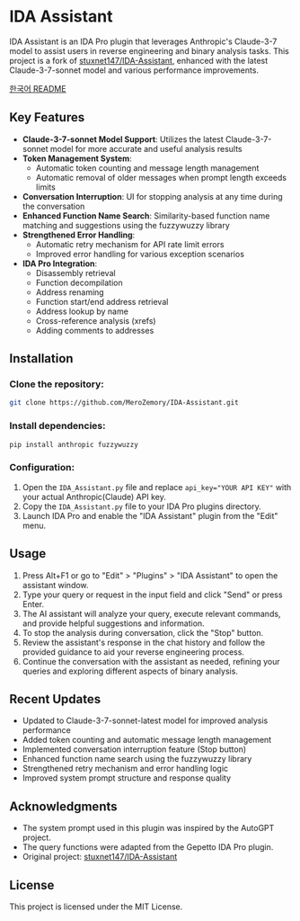 # IDA Assistant

IDA Assistant is an IDA Pro plugin that leverages Anthropic's Claude-3-7 model to assist users in reverse engineering and binary analysis tasks. This project is a fork of [stuxnet147/IDA-Assistant](https://github.com/stuxnet147/IDA-Assistant), enhanced with the latest Claude-3-7-sonnet model and various performance improvements.

[한국어 README](README_KR.md)

## Key Features

- **Claude-3-7-sonnet Model Support**: Utilizes the latest Claude-3-7-sonnet model for more accurate and useful analysis results
- **Token Management System**: 
  - Automatic token counting and message length management
  - Automatic removal of older messages when prompt length exceeds limits
- **Conversation Interruption**: UI for stopping analysis at any time during the conversation
- **Enhanced Function Name Search**: Similarity-based function name matching and suggestions using the fuzzywuzzy library
- **Strengthened Error Handling**: 
  - Automatic retry mechanism for API rate limit errors
  - Improved error handling for various exception scenarios
- **IDA Pro Integration**: 
  - Disassembly retrieval
  - Function decompilation
  - Address renaming
  - Function start/end address retrieval
  - Address lookup by name
  - Cross-reference analysis (xrefs)
  - Adding comments to addresses

## Installation

### Clone the repository:
```sh
git clone https://github.com/MeroZemory/IDA-Assistant.git
```

### Install dependencies:
```sh
pip install anthropic fuzzywuzzy
```

### Configuration:
1. Open the `IDA_Assistant.py` file and replace `api_key="YOUR API KEY"` with your actual Anthropic(Claude) API key.
2. Copy the `IDA_Assistant.py` file to your IDA Pro plugins directory.
3. Launch IDA Pro and enable the "IDA Assistant" plugin from the "Edit" menu.

## Usage

1. Press Alt+F1 or go to "Edit" > "Plugins" > "IDA Assistant" to open the assistant window.
2. Type your query or request in the input field and click "Send" or press Enter.
3. The AI assistant will analyze your query, execute relevant commands, and provide helpful suggestions and information.
4. To stop the analysis during conversation, click the "Stop" button.
5. Review the assistant's response in the chat history and follow the provided guidance to aid your reverse engineering process.
6. Continue the conversation with the assistant as needed, refining your queries and exploring different aspects of binary analysis.

## Recent Updates

- Updated to Claude-3-7-sonnet-latest model for improved analysis performance
- Added token counting and automatic message length management
- Implemented conversation interruption feature (Stop button)
- Enhanced function name search using the fuzzywuzzy library
- Strengthened retry mechanism and error handling logic
- Improved system prompt structure and response quality

## Acknowledgments

- The system prompt used in this plugin was inspired by the AutoGPT project.
- The query functions were adapted from the Gepetto IDA Pro plugin.
- Original project: [stuxnet147/IDA-Assistant](https://github.com/stuxnet147/IDA-Assistant)

## License

This project is licensed under the MIT License.
